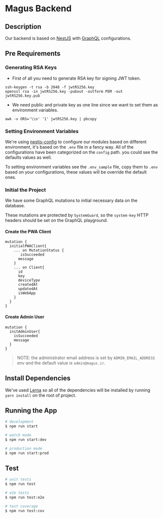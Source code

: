 # Magus Backend

## Description

Our backend is based on [NestJS](https://docs.nestjs.com) with [GraphQL](https://docs.nestjs.com/graphql/quick-start) configurations.

## Pre Requirements

### Generating RSA Keys

-   First of all you need to generate RSA key for signing JWT token.

```
ssh-keygen -t rsa -b 2048 -f jwtRS256.key
openssl rsa -in jwtRS256.key -pubout -outform PEM -out jwtRS256.key.pub
```

-   We need public and private key as one line since we want to set them as environment variables.

```
awk -v ORS='\\n' '1' jwtRS256.key | pbcopy
```

### Setting Environment Variables

We're using [nestjs-config](https://github.com/nestjsx/nestjs-config) to configure our modules based on different environment, it's based on the `.env` file in a fancy way. All of the configurations have been categorized on the `config` path. you could see the defaults values as well.

To setting environment variables see the `.env_sample` file, copy them to `.env` based on your configurations, these values will be override the default ones.

### Initial the Project

We have some GraphQL mutations to initial necessary data on the database.

These mutations are protected by `SystemGuard`, so the `system-key` HTTP headers should be set on the GraphQL playground.

#### Create the PWA Client

```
mutation {
  initialPWAClient{
    ... on MutationStatus {
       isSucceeded
      message
    }
    ... on Client{
      id
      key
      deviceType
      createdAt
      updatedAt
      isWebApp
    }
  }
}
```

#### Create Admin User

```
mutation {
  initAdminUser{
    isSucceeded
    message
  }
}
```

> NOTE: the administrator email address is set by `ADMIN_EMAIL_ADDRESS` env and the default value is `admin@magus.ir`.

## Install Dependencies

We've used [Lerna](https://github.com/lerna/lerna) so all of the dependencies will be installed by running `yarn install` on the root of project.

## Running the App

```bash
# development
$ npm run start

# watch mode
$ npm run start:dev

# production mode
$ npm run start:prod
```

## Test

```bash
# unit tests
$ npm run test

# e2e tests
$ npm run test:e2e

# test coverage
$ npm run test:cov
```
